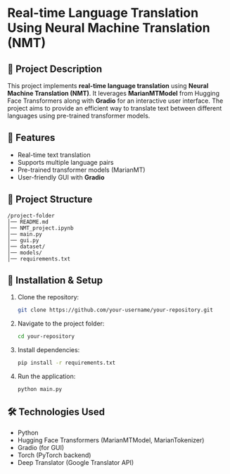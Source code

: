 # Real-time Language Translation Using Neural Machine Translation (NMT)

## 📌 Project Description
This project implements **real-time language translation** using **Neural Machine Translation (NMT)**. It leverages **MarianMTModel** from Hugging Face Transformers along with **Gradio** for an interactive user interface. The project aims to provide an efficient way to translate text between different languages using pre-trained transformer models.

## 🚀 Features
- Real-time text translation
- Supports multiple language pairs
- Pre-trained transformer models (MarianMT)
- User-friendly GUI with **Gradio**

## 📂 Project Structure
```
/project-folder
│── README.md
│── NMT_project.ipynb
│── main.py
│── gui.py
│── dataset/
│── models/
│── requirements.txt
```

## 🔧 Installation & Setup
1. Clone the repository:
   ```sh
   git clone https://github.com/your-username/your-repository.git
   ```
2. Navigate to the project folder:
   ```sh
   cd your-repository
   ```
3. Install dependencies:
   ```sh
   pip install -r requirements.txt
   ```
4. Run the application:
   ```sh
   python main.py
   ```

## 🛠 Technologies Used
- Python
- Hugging Face Transformers (MarianMTModel, MarianTokenizer)
- Gradio (for GUI)
- Torch (PyTorch backend)
- Deep Translator (Google Translator API)

 

